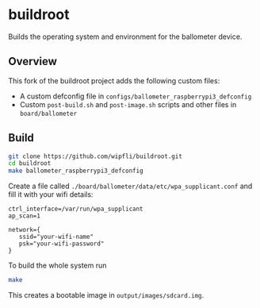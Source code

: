 # buildroot

Builds the operating system and environment for the ballometer device.

## Overview

This fork of the buildroot project adds the following custom files:

 * A custom defconfig file in ```configs/ballometer_raspberrypi3_defconfig```
 * Custom ```post-build.sh``` and ```post-image.sh``` scripts and other files in ```board/ballometer```

## Build

```bash
git clone https://github.com/wipfli/buildroot.git
cd buildroot
make ballometer_raspberrypi3_defconfig
```

Create a file called ```./board/ballometer/data/etc/wpa_supplicant.conf``` and fill it with your wifi details:
```
ctrl_interface=/var/run/wpa_supplicant
ap_scan=1
 
network={
   ssid="your-wifi-name"
   psk="your-wifi-password"
}
```

To build the whole system run
```bash
make
```

This creates a bootable image in ```output/images/sdcard.img```.

